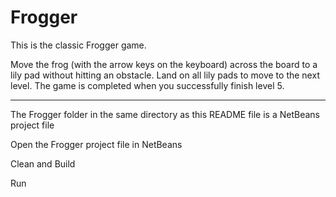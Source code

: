 # Frogger

This is the classic Frogger game.

Move the frog (with the arrow keys on the keyboard) across the board to a lily pad without hitting an obstacle.
Land on all lily pads to move to the next level.
The game is completed when you successfully finish level 5.

-------

The Frogger folder in the same directory as this README file is a NetBeans project file

Open the Frogger project file in NetBeans

Clean and Build

Run